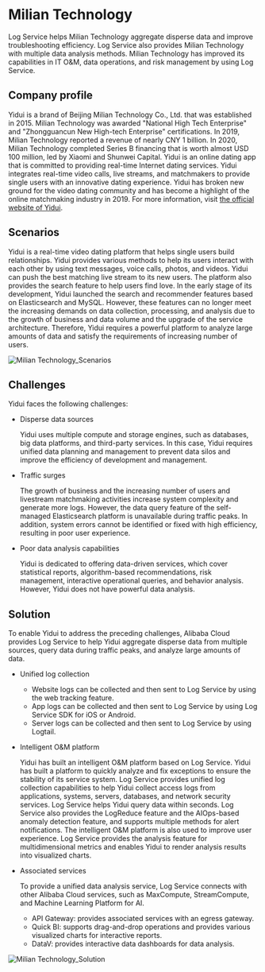 # Milian Technology

Log Service helps Milian Technology aggregate disperse data and improve troubleshooting efficiency. Log Service also provides Milian Technology with multiple data analysis methods. Milian Technology has improved its capabilities in IT O&M, data operations, and risk management by using Log Service.

## Company profile

Yidui is a brand of Beijing Milian Technology Co., Ltd. that was established in 2015. Milian Technology was awarded "National High Tech Enterprise" and "Zhongguancun New High-tech Enterprise" certifications. In 2019, Milian Technology reported a revenue of nearly CNY 1 billion. In 2020, Milian Technology completed Series B financing that is worth almost USD 100 million, led by Xiaomi and Shunwei Capital. Yidui is an online dating app that is committed to providing real-time Internet dating services. Yidui integrates real-time video calls, live streams, and matchmakers to provide single users with an innovative dating experience. Yidui has broken new ground for the video dating community and has become a highlight of the online matchmaking industry in 2019. For more information, visit [the official website of Yidui](https://www.520yidui.com/schooling/index.html?tab=introduce).

## Scenarios

Yidui is a real-time video dating platform that helps single users build relationships. Yidui provides various methods to help its users interact with each other by using text messages, voice calls, photos, and videos. Yidui can push the best matching live stream to its new users. The platform also provides the search feature to help users find love. In the early stage of its development, Yidui launched the search and recommender features based on Elasticsearch and MySQL. However, these features can no longer meet the increasing demands on data collection, processing, and analysis due to the growth of business and data volume and the upgrade of the service architecture. Therefore, Yidui requires a powerful platform to analyze large amounts of data and satisfy the requirements of increasing number of users.

![Milian Technology_Scenarios](https://static-aliyun-doc.oss-accelerate.aliyuncs.com/assets/img/en-US/4392125261/p271799.png)

## Challenges

Yidui faces the following challenges:

-   Disperse data sources

    Yidui uses multiple compute and storage engines, such as databases, big data platforms, and third-party services. In this case, Yidui requires unified data planning and management to prevent data silos and improve the efficiency of development and management.

-   Traffic surges

    The growth of business and the increasing number of users and livestream matchmaking activities increase system complexity and generate more logs. However, the data query feature of the self-managed Elasticsearch platform is unavailable during traffic peaks. In addition, system errors cannot be identified or fixed with high efficiency, resulting in poor user experience.

-   Poor data analysis capabilities

    Yidui is dedicated to offering data-driven services, which cover statistical reports, algorithm-based recommendations, risk management, interactive operational queries, and behavior analysis. However, Yidui does not have powerful data analysis.


## Solution

To enable Yidui to address the preceding challenges, Alibaba Cloud provides Log Service to help Yidui aggregate disperse data from multiple sources, query data during traffic peaks, and analyze large amounts of data.

-   Unified log collection
    -   Website logs can be collected and then sent to Log Service by using the web tracking feature.
    -   App logs can be collected and then sent to Log Service by using Log Service SDK for iOS or Android.
    -   Server logs can be collected and then sent to Log Service by using Logtail.
-   Intelligent O&M platform

    Yidui has built an intelligent O&M platform based on Log Service. Yidui has built a platform to quickly analyze and fix exceptions to ensure the stability of its service system. Log Service provides unified log collection capabilities to help Yidui collect access logs from applications, systems, servers, databases, and network security services. Log Service helps Yidui query data within seconds. Log Service also provides the LogReduce feature and the AIOps-based anomaly detection feature, and supports multiple methods for alert notifications. The intelligent O&M platform is also used to improve user experience. Log Service provides the analysis feature for multidimensional metrics and enables Yidui to render analysis results into visualized charts.

-   Associated services

    To provide a unified data analysis service, Log Service connects with other Alibaba Cloud services, such as MaxCompute, StreamCompute, and Machine Learning Platform for AI.

    -   API Gateway: provides associated services with an egress gateway.
    -   Quick BI: supports drag-and-drop operations and provides various visualized charts for interactive reports.
    -   DataV: provides interactive data dashboards for data analysis.

![Milian Technology_Solution](https://static-aliyun-doc.oss-accelerate.aliyuncs.com/assets/img/en-US/2744405261/p271800.png)


